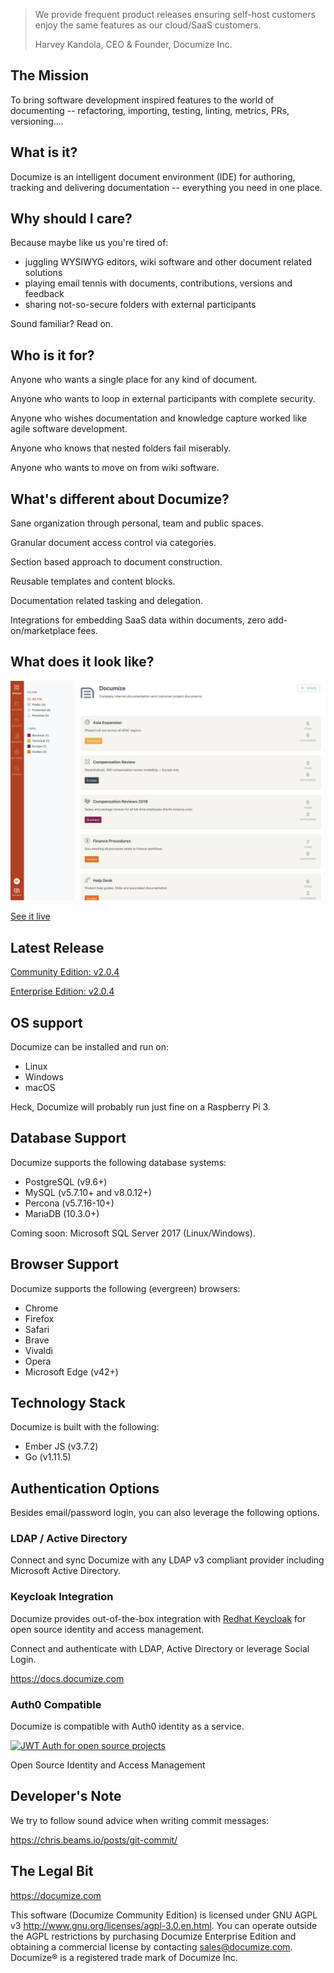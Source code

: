 > We provide frequent product releases ensuring self-host customers enjoy the same features as our cloud/SaaS customers.
>
> Harvey Kandola, CEO & Founder, Documize Inc.

## The Mission

To bring software development inspired features to the world of documenting -- refactoring, importing, testing, linting, metrics, PRs, versioning....

## What is it?

Documize is an intelligent document environment (IDE) for authoring, tracking and delivering documentation -- everything you need in one place.

## Why should I care?

Because maybe like us you're tired of:

* juggling WYSIWYG editors, wiki software and other document related solutions
* playing email tennis with documents, contributions, versions and feedback
* sharing not-so-secure folders with external participants

Sound familiar? Read on.

## Who is it for?

Anyone who wants a single place for any kind of document.

Anyone who wants to loop in external participants with complete security.

Anyone who wishes documentation and knowledge capture worked like agile software development.

Anyone who knows that nested folders fail miserably.

Anyone who wants to move on from wiki software.

## What's different about Documize?

Sane organization through personal, team and public spaces.

Granular document access control via categories.

Section based approach to document construction.

Reusable templates and content blocks.

Documentation related tasking and delegation.

Integrations for embedding SaaS data within documents, zero add-on/marketplace fees.

## What does it look like?

![Documize](screenshot-1.png "Documize")

[See it live](https://docs.documize.com)

## Latest Release

[Community Edition: v2.0.4](https://github.com/documize/community/releases)

[Enterprise Edition: v2.0.4](https://documize.com/downloads)

## OS support

Documize can be installed and run on:

- Linux
- Windows
- macOS

Heck, Documize will probably run just fine on a Raspberry Pi 3.

## Database Support

Documize supports the following database systems:

- PostgreSQL (v9.6+)
- MySQL (v5.7.10+ and v8.0.12+)
- Percona (v5.7.16-10+)
- MariaDB (10.3.0+)

Coming soon: Microsoft SQL Server 2017 (Linux/Windows).

## Browser Support

Documize supports the following (evergreen) browsers:

- Chrome
- Firefox
- Safari
- Brave
- Vivaldi
- Opera
- Microsoft Edge (v42+)

## Technology Stack

Documize is built with the following:

- Ember JS (v3.7.2)
- Go (v1.11.5)

## Authentication Options

Besides email/password login, you can also leverage the following options.

### LDAP / Active Directory

Connect and sync Documize with any LDAP v3 compliant provider including Microsoft Active Directory.

### Keycloak Integration

Documize provides out-of-the-box integration with [Redhat Keycloak](http://www.keycloak.org) for open source identity and access management.

Connect and authenticate with LDAP, Active Directory or leverage Social Login.

<https://docs.documize.com>

### Auth0 Compatible

Documize is compatible with Auth0 identity as a service.

[![JWT Auth for open source projects](https://cdn.auth0.com/oss/badges/a0-badge-dark.png)](https://auth0.com/?utm_source=oss&utm_medium=gp&utm_campaign=oss)

Open Source Identity and Access Management

## Developer's Note

We try to follow sound advice when writing commit messages:

https://chris.beams.io/posts/git-commit/

## The Legal Bit

<https://documize.com>

This software (Documize Community Edition) is licensed under GNU AGPL v3 <http://www.gnu.org/licenses/agpl-3.0.en.html>. You can operate outside the AGPL restrictions by purchasing Documize Enterprise Edition and obtaining a commercial license by contacting <sales@documize.com>. Documize® is a registered trade mark of Documize Inc.
